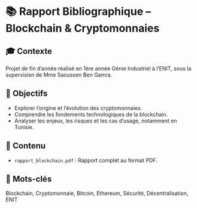 # 📚 Rapport Bibliographique – Blockchain & Cryptomonnaies

## 🎓 Contexte
Projet de fin d’année réalisé en 1ère année Génie Industriel à l’ENIT, sous la supervision de Mme Saoussen Ben Gamra.

## 🧠 Objectifs
- Explorer l’origine et l’évolution des cryptomonnaies.
- Comprendre les fondements technologiques de la blockchain.
- Analyser les enjeux, les risques et les cas d’usage, notamment en Tunisie.

## 📁 Contenu
- `rapport_blockchain.pdf` : Rapport complet au format PDF.

## 🔗 Mots-clés
Blockchain, Cryptomonnaie, Bitcoin, Ethereum, Sécurité, Décentralisation, ENIT
